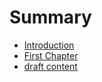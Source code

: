 # Summary

* [Introduction](README.md)
* [First Chapter](chapter1.md)
* [draft content](draft-content.md)

